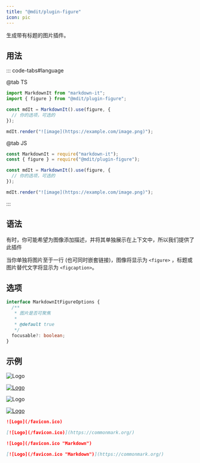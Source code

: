 ```yaml
---
title: "@mdit/plugin-figure"
icon: pic
---
```


生成带有标题的图片插件。

<!-- more -->

## 用法

::: code-tabs#language

@tab TS

```ts
import MarkdownIt from "markdown-it";
import { figure } from "@mdit/plugin-figure";

const mdIt = MarkdownIt().use(figure, {
  // 你的选项，可选的
});

mdIt.render("![image](https://example.com/image.png)");
```

@tab JS

```ts
const MarkdownIt = require("markdown-it");
const { figure } = require("@mdit/plugin-figure");

const mdIt = MarkdownIt().use(figure, {
  // 你的选项，可选的
});

mdIt.render("![image](https://example.com/image.png)");
```

:::

## 语法

有时，你可能希望为图像添加描述，并将其单独展示在上下文中，所以我们提供了此插件

当你单独将图片至于一行 (也可同时嵌套链接)，图像将显示为 `<figure>` ，标题或图片替代文字将显示为 `<figcaption>`。

## 选项

```ts
interface MarkdownItFigureOptions {
  /**
   * 图片是否可聚焦
   *
   * @default true
   */
  focusable?: boolean;
}
```

## 示例

![Logo](/favicon.ico)

[![Logo](/favicon.ico)](https://commonmark.org/)

![Logo](/favicon.ico "Markdown")

[![Logo](/favicon.ico "Markdown")](https://commonmark.org/)

```md
![Logo](/favicon.ico)

[![Logo](/favicon.ico)](https://commonmark.org/)

![Logo](/favicon.ico "Markdown")

[![Logo](/favicon.ico "Markdown")](https://commonmark.org/)
```
